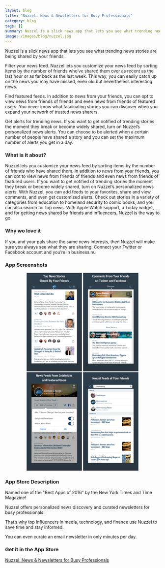 ```yaml
---
layout: blog
title: "Nuzzel: News & Newsletters for Busy Professionals"
category: blog
tags: []
summary: Nuzzel is a slick news app that lets you see what trending news stories are being shared by your friends.
image: /images/blog/nuzzel.jpg
---
```


Nuzzel is a slick news app that lets you see what trending news stories are being shared by your friends.

Filter your news feed. Nuzzel lets you customize your news feed by sorting items by the number of friends who’ve shared them over as recent as the last hour or as far back as the last week. This way, you can easily catch up on the news you may have missed, even old but nevertheless interesting news.

Find featured feeds. In addition to news from your friends, you can opt to view news from friends of friends and even news from friends of featured users. You never know what fascinating stories you can discover when you expand your network of trusted news sharers.

Get alerts for trending news. If you want to get notified of trending stories the moment they break or become widely shared, turn on Nuzzel’s personalized news alerts. You can choose to be alerted when a certain number of people have shared a story and you can set the maximum number of alerts you get in a day.

### What is it about?

Nuzzel lets you customize your news feed by sorting items by the number of friends who have shared them. In addition to news from your friends, you can opt to view news from friends of friends and even news from friends of featured users. If you want to get notified of trending stories the moment they break or become widely shared, turn on Nuzzel’s personalized news alerts. With Nuzzel, you can add feeds to your favorites, share and view comments, and even get customized alerts. Check out stories in a variety of categories from education to homeland security to comic books, and you can also search for top news. With Apple Watch support, a Today widget, and for getting news shared by friends and influencers, Nuzzel is the way to go.

### Why wo love it

If you and your pals share the same news interests, then Nuzzel will make sure you always see what they are sharing. Connect your Twitter or Facebook account and you’re in business.nu

### App Screenshots

<div  align="center">    
<img src="/images/blog/nuzzel1.jpeg" width="180"  alt="">
<img src="/images/blog/nuzzel2.jpeg" width="180"  alt="">
<img src="/images/blog/nuzzel3.jpeg" width="180"  alt="">
<img src="/images/blog/nuzzel4.jpeg" width="180"  alt="">
</div>


### App Store Description

Named one of the "Best Apps of 2016" by the New York Times and Time Magazine!

Nuzzel offers personalized news discovery and curated newsletters for busy professionals.

That’s why top influencers in media, technology, and finance use Nuzzel to save time and stay informed.

You can even curate an email newsletter in only minutes per day.


### Get it in the App Store 
[Nuzzel: News & Newsletters for Busy Professionals](https://itunes.apple.com/US/app/id692285770?mt=8&at=1010lGvV&ct=IS_E6)